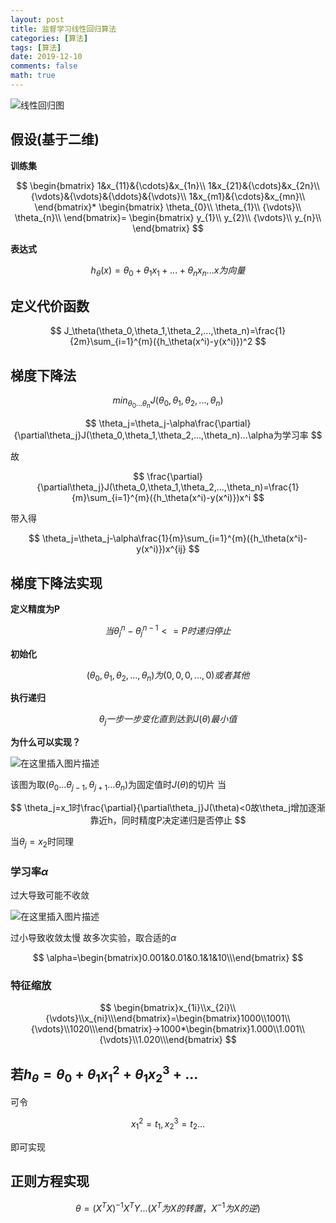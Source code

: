 ```yaml
---
layout: post
title: 监督学习线性回归算法
categories: [算法]
tags: [算法]
date: 2019-12-10
comments: false
math: true
---
```



![线性回归图](https://img-blog.csdnimg.cn/20191112131128429.jpg?x-oss-process=image/watermark,type_ZmFuZ3poZW5naGVpdGk,shadow_10,text_aHR0cHM6Ly9ibG9nLmNzZG4ubmV0L3FxXzQxODQ3Njc3,size_16,color_FFFFFF,t_70)

## 假设(基于二维)
**训练集**

$$
\begin{bmatrix}
1&x_{11}&{\cdots}&x_{1n}\\
1&x_{21}&{\cdots}&x_{2n}\\
{\vdots}&{\vdots}&{\ddots}&{\vdots}\\
1&x_{m1}&{\cdots}&x_{mn}\\
\end{bmatrix}*
\begin{bmatrix}
\theta_{0}\\
\theta_{1}\\
{\vdots}\\
\theta_{n}\\
\end{bmatrix}=
\begin{bmatrix}
y_{1}\\
y_{2}\\
{\vdots}\\
y_{n}\\
\end{bmatrix}
$$

**表达式**

$$
h_\theta(x)=\theta_0+\theta_1x_1+...+\theta_nx_n...x为向量
$$


## 定义代价函数

$$
J_\theta(\theta_0,\theta_1,\theta_2,...,\theta_n)=\frac{1}{2m}\sum_{i=1}^{m}({h_\theta(x^i)-y(x^i)})^2
$$


## 梯度下降法

$$
min_{\theta_0...\theta_n}J(\theta_0,\theta_1,\theta_2,...,\theta_n)
$$

$$
\theta_j=\theta_j-\alpha\frac{\partial}{\partial\theta_j}J(\theta_0,\theta_1,\theta_2,...,\theta_n)...\alpha为学习率
$$


故

$$
\frac{\partial}{\partial\theta_j}J(\theta_0,\theta_1,\theta_2,...,\theta_n)=\frac{1}{m}\sum_{i=1}^{m}({h_\theta(x^i)-y(x^i)})x^i
$$

带入得

$$
\theta_j=\theta_j-\alpha\frac{1}{m}\sum_{i=1}^{m}({h_\theta(x^i)-y(x^i)})x^{ij}
$$

## 梯度下降法实现	
 **定义精度为P**

 $$
 当\theta_j^n-\theta_j^{n-1}<=P时递归停止
 $$

 **初始化**

 $$
 (\theta_0,\theta_1,\theta_2,...,\theta_n)为(0,0,0,...,0)或者其他
 $$

 **执行递归**

 $$
 \theta_j一步一步变化直到达到J(\theta)最小值
 $$

 **为什么可以实现？**

 ![在这里插入图片描述](https://img-blog.csdnimg.cn/20191112151736273.png?x-oss-process=image/watermark,type_ZmFuZ3poZW5naGVpdGk,shadow_10,text_aHR0cHM6Ly9ibG9nLmNzZG4ubmV0L3FxXzQxODQ3Njc3,size_16,color_FFFFFF,t_70)
 
 该图为取$(\theta_0...\theta_{j-1},\theta_{j+1}...\theta_n)$为固定值时$J(\theta)$的切片
 当

 $$
 \theta_j=x_1时\frac{\partial}{\partial\theta_j}J(\theta)<0故\theta_j增加逐渐靠近h，同时精度P决定递归是否停止
 $$

  当$\theta_j=x_2$时同理

### 学习率$\alpha$
 过大导致可能不收敛

 ![在这里插入图片描述](https://img-blog.csdnimg.cn/20191112153836226.png?x-oss-process=image/watermark,type_ZmFuZ3poZW5naGVpdGk,shadow_10,text_aHR0cHM6Ly9ibG9nLmNzZG4ubmV0L3FxXzQxODQ3Njc3,size_16,color_FFFFFF,t_70)
 
 过小导致收敛太慢
 故多次实验，取合适的$\alpha$

 $$
 \alpha=\begin{bmatrix}0.001&0.01&0.1&1&10\\\end{bmatrix}
 $$

 ### 特征缩放

  $$
  \begin{bmatrix}x_{1i}\\x_{2i}\\{\vdots}\\x_{ni}\\\end{bmatrix}=\begin{bmatrix}1000\\1001\\{\vdots}\\1020\\\end{bmatrix}->1000*\begin{bmatrix}1.000\\1.001\\{\vdots}\\1.020\\\end{bmatrix}
  $$


## 若$h_\theta=\theta_0+\theta_1x_1^2+\theta_1x_2^3+...$
 可令
 
 $$
 x_1^2=t_1,x_2^3=t_2...
 $$ 
 
 即可实现

## 正则方程实现

$$
\theta=(X^TX)^{-1}X^TY...(X^T为X的转置，X^{-1}为X的逆)
$$


